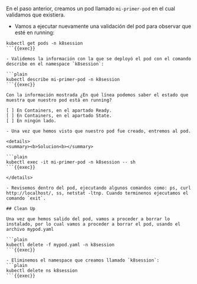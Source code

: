 En el paso anterior, creamos un pod llamado `mi-primer-pod` en el cual validamos que existiera.

- Vamos a ejecutar nuevamente una validación del pod para observar que esté en running:

```plain
kubectl get pods -n k8session
```{{exec}}

- Validemos la información con la que se deployó el pod con el comando describe en el namespace `k8session`:

```plain
kubectl describe mi-primer-pod -n k8session
```{{exec}}

Con la información mostrada ¿En qué línea podemos saber el estado que muestra que nuestro pod está en running?

[ ] En Containers, en el apartado Ready.
[ ] En Containers, en el apartado State.
[ ] En ningún lado.

- Una vez que hemos visto que nuestro pod fue creado, entremos al pod.

<details>
<summary><b>Solucion<b></summary>

```plain
kubectl exec -it mi-primer-pod -n k8session -- sh
```{{exec}}

</details>

- Revisemos dentro del pod, ejecutando algunos comandos como: ps, curl http://localhost/, ss, netstat -ltnp. Cuando terminenos ejecutamos el comando `exit`.

## Clean Up

Una vez que hemos salido del pod, vamos a proceder a borrar lo instalado, por lo cual vamos a proceder a borrar el pod, usando el archivo mypod.yaml

```plain
kubectl delete -f mypod.yaml -n k8session
```{{exec}}

- Eliminemos el namespace que creamos llamado `k8session`:
```plain
kubectl delete ns k8session
```{{exec}}
